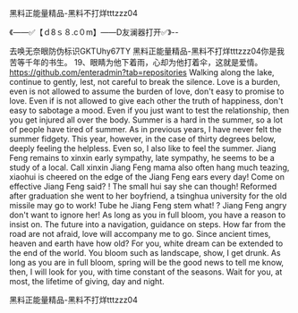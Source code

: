 黑料正能量精品-黑料不打烊tttzzz04

《——✅【ｄ8ｓ８.c０m】——D友澜器打开✅》--

去唤无奈眼防伪标识GKTUhy67TY
黑料正能量精品-黑料不打烊tttzzz04你是我苦等千年的书生。
		19、眼睛为他下着雨，心却为他打着伞，这就是爱情。
https://github.com/enteradmin?tab=repositories
Walking along the lake, continue to gently, lest, not careful to break the silence.
Love is a burden, even is not allowed to assume the burden of love, don't easy to promise to love.
Even if is not allowed to give each other the truth of happiness, don't easy to sabotage a mood.
Even if you just want to test the relationship, then you get injured all over the body.
Summer is a hard in the summer, so a lot of people have tired of summer.
As in previous years, I have never felt the summer fidgety.
This year, however, in the case of thirty degrees below, deeply feeling the helpless.
Even so, I also like to feel the summer.
Jiang Feng remains to xinxin early sympathy, late sympathy, he seems to be a study of a local.
Call xinxin Jiang Feng mama also often hang much teazing, xiaohui is cheered on the edge of the Jiang Feng ears every day!
Come on effective Jiang Feng said?
!
The small hui say she can though!
Reformed after graduation she went to her boyfriend, a tsinghua university for the old missile may go to work!
Tube he Jiang Feng stem what!
?
Jiang Feng angry don't want to ignore her!
As long as you in full bloom, you have a reason to insist on.
The future into a navigation, guidance on steps.
How far from the road are not afraid, love will accompany me to go.
Since ancient times, heaven and earth have how old?
For you, white dream can be extended to the end of the world.
You bloom such as landscape, show, I get drunk.
As long as you are in full bloom, spring will be the good news to tell me know, then, I will look for you, with time constant of the seasons.
Wait for you, at most, the lifetime of giving, day and night.




黑料正能量精品-黑料不打烊tttzzz04
